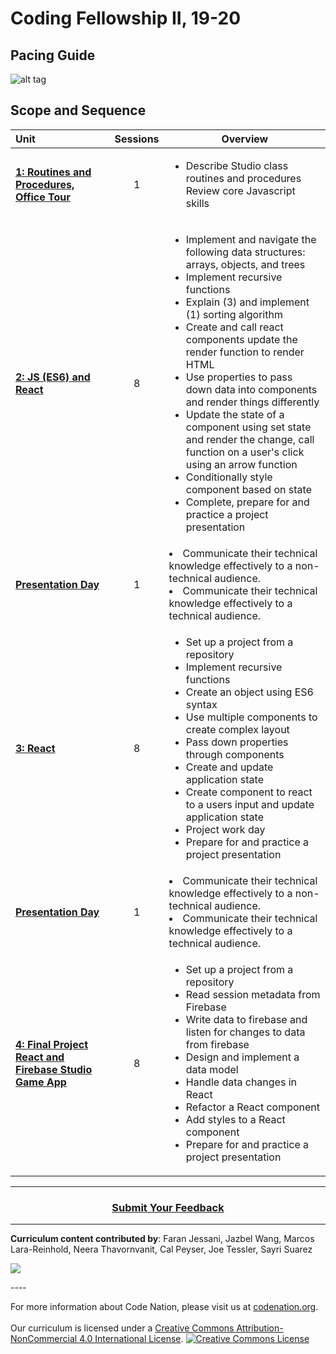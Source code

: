 # Coding Fellowship II, 19-20
## Pacing Guide
![alt tag](https://github.com/itscodenation/curriculum19-20/blob/master/studio/PacingCalendar2.png)
## Scope and Sequence

| Unit  | Sessions | Overview|
|:-------|:-------:|------|
| [**1: Routines and Procedures, Office Tour**](units/unit1) | 1 | <ul><li>Describe Studio class routines and procedures Review core Javascript skills</li>|
| [**2: JS (ES6) and React**](units/unit2) | 8 |<ul><li>Implement and navigate the following data structures: arrays, objects, and trees</li><li>Implement recursive functions</li><li>Explain (3) and implement (1) sorting algorithm</li><li>Create and call react components update the render function to render HTML</li><li>Use properties to pass down data into components and render things differently</li><li>Update the state of a component using set state and render the change, call  function on a user's click using an arrow function</li> <li>Conditionally style component based on state</li><li>Complete, prepare for and practice a project presentation </li> </ul>|
| [**Presentation Day**](units/singleDayLesson)| 1 |<li>Communicate their technical knowledge effectively to a non-technical audience.</li><li>Communicate their technical knowledge effectively to a technical audience.</li> |
| [**3: React**](units/unit3)| 8 | <ul><li>Set up a project from a repository</li><li>Implement recursive functions</li><li>Create an object using ES6 syntax</li><li>Use multiple components to create complex layout</li><li>Pass down properties through components</li><li>Create and update application state</li> <li>Create component to react to a users input and update application state </li><li>Project work day</li> <li>Prepare for and practice a project presentation </li></ul>|
| [**Presentation Day**](units/singleDayLesson)| 1 |<li>Communicate their technical knowledge effectively to a non-technical audience.</li><li>Communicate their technical knowledge effectively to a technical audience.</li> |
| [**4: Final Project React and Firebase Studio Game App**](units/unit4)| 8 | <ul><li>Set up a project from a repository</li><li>Read session metadata from Firebase</li><li>Write data to firebase and listen for changes to data from firebase</li><li>Design and implement a data model</li><li>Handle data changes in React </li> <li>Refactor a React component</li><li>Add styles to a React component</li> <li>Prepare for and practice a project presentation </li> </ul>

----
<h3 align="center"><a href="https://docs.google.com/forms/d/e/1FAIpQLSeLpI-m6UKvIxk97F8R1iidFRaYXJ3dfcUuIjx2Pz0WMfO1SA/viewform">Submit Your Feedback</a> </h3>

----

**Curriculum content contributed by**: 
Faran Jessani,
Jazbel Wang,
Marcos Lara-Reinhold,
Neera Thavornvanit,
Cal Peyser,
Joe Tessler,
Sayri Suarez
<br>
<p> <img src="https://i.imgur.com/lYodTLP.png?1" ></p>
----
<br>
  
For more information about Code Nation, please visit us at <a href="https://www.codenation.org">codenation.org</a>.
<br>
<br>
Our curriculum is licensed under a <a rel="license" href="http://creativecommons.org/licenses/by-nc/4.0/">Creative Commons Attribution-NonCommercial 4.0 International License</a>. 
<a rel="license" href="http://creativecommons.org/licenses/by-nc/4.0/"><img alt="Creative Commons License" style="border-width:0" src="https://i.creativecommons.org/l/by-nc/4.0/88x31.png" /></a>
